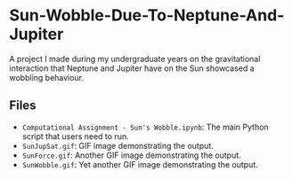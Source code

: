 # Sun-Wobble-Due-To-Neptune-And-Jupiter
A project I made during my undergraduate years on the gravitational interaction that Neptune and Jupiter have on the Sun showcased a wobbling behaviour.

## Files
- `Computational Assignment - Sun's Wobble.ipynb`: The main Python script that users need to run.
- `SunJupSat.gif`: GIF image demonstrating the output.
- `SunForce.gif`: Another GIF image demonstrating the output.
- `SunWobble.gif`: Yet another GIF image demonstrating the output.
